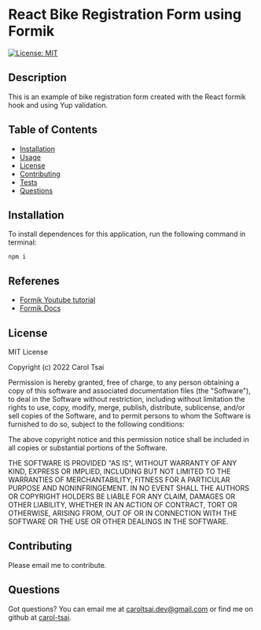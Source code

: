 # React Bike Registration Form using Formik

  [![License: MIT](https://img.shields.io/badge/License-MIT-yellow.svg)](https://opensource.org/licenses/MIT)

  ## Description
  This is an example of bike registration form created with the React formik hook and using Yup validation.

  ## Table of Contents
  - [Installation](#installation)
  - [Usage](#usage)
  - [License](#license)
  - [Contributing](#contributing)
  - [Tests](#tests)
  - [Questions](#questions)

  ## Installation
  To install dependences for this application, run the following command in terminal:

    npm i

  ## Referenes

  - [Formik Youtube tutorial](https://www.youtube.com/watch?v=7Ophfq0lEAY)
  - [Formik Docs](https://formik.org/docs/api/formik)



  ## License
  MIT License

Copyright (c) 2022 Carol Tsai

Permission is hereby granted, free of charge, to any person obtaining a copy
of this software and associated documentation files (the "Software"), to deal
in the Software without restriction, including without limitation the rights
to use, copy, modify, merge, publish, distribute, sublicense, and/or sell
copies of the Software, and to permit persons to whom the Software is
furnished to do so, subject to the following conditions:

The above copyright notice and this permission notice shall be included in all
copies or substantial portions of the Software.

THE SOFTWARE IS PROVIDED "AS IS", WITHOUT WARRANTY OF ANY KIND, EXPRESS OR
IMPLIED, INCLUDING BUT NOT LIMITED TO THE WARRANTIES OF MERCHANTABILITY,
FITNESS FOR A PARTICULAR PURPOSE AND NONINFRINGEMENT. IN NO EVENT SHALL THE
AUTHORS OR COPYRIGHT HOLDERS BE LIABLE FOR ANY CLAIM, DAMAGES OR OTHER
LIABILITY, WHETHER IN AN ACTION OF CONTRACT, TORT OR OTHERWISE, ARISING FROM,
OUT OF OR IN CONNECTION WITH THE SOFTWARE OR THE USE OR OTHER DEALINGS IN THE
SOFTWARE.

  ## Contributing
  Please email me to contribute.

  ## Questions
  Got questions? You can email me at caroltsai.dev@gmail.com or find me on github at [carol-tsai](https://github.com/carol-tsai).
